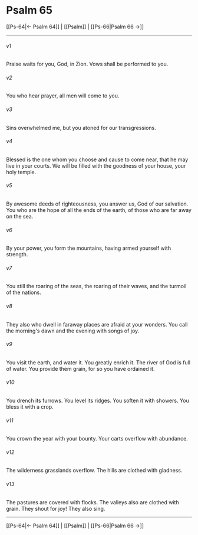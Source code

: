 # Psalm 65

[[Ps-64|← Psalm 64]] | [[Psalm]] | [[Ps-66|Psalm 66 →]]
***



###### v1 
Praise waits for you, God, in Zion. Vows shall be performed to you. 

###### v2 
You who hear prayer, all men will come to you. 

###### v3 
Sins overwhelmed me, but you atoned for our transgressions. 

###### v4 
Blessed is the one whom you choose and cause to come near, that he may live in your courts. We will be filled with the goodness of your house, your holy temple. 

###### v5 
By awesome deeds of righteousness, you answer us, God of our salvation. You who are the hope of all the ends of the earth, of those who are far away on the sea. 

###### v6 
By your power, you form the mountains, having armed yourself with strength. 

###### v7 
You still the roaring of the seas, the roaring of their waves, and the turmoil of the nations. 

###### v8 
They also who dwell in faraway places are afraid at your wonders. You call the morning's dawn and the evening with songs of joy. 

###### v9 
You visit the earth, and water it. You greatly enrich it. The river of God is full of water. You provide them grain, for so you have ordained it. 

###### v10 
You drench its furrows. You level its ridges. You soften it with showers. You bless it with a crop. 

###### v11 
You crown the year with your bounty. Your carts overflow with abundance. 

###### v12 
The wilderness grasslands overflow. The hills are clothed with gladness. 

###### v13 
The pastures are covered with flocks. The valleys also are clothed with grain. They shout for joy! They also sing.

***
[[Ps-64|← Psalm 64]] | [[Psalm]] | [[Ps-66|Psalm 66 →]]
